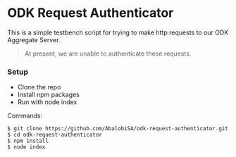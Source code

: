 # ODK Request Authenticator

This is a simple testbench script for trying to make http requests to our ODK Aggregate Server.

> At present, we are unable to authenticate these requests.

### Setup
- Clone the repo
- Install npm packages
- Run with node index

Commands:

    $ git clone https://github.com/AbalobiSA/odk-request-authenticator.git
    $ cd odk-request-authenticator
    $ npm install
    $ node index
